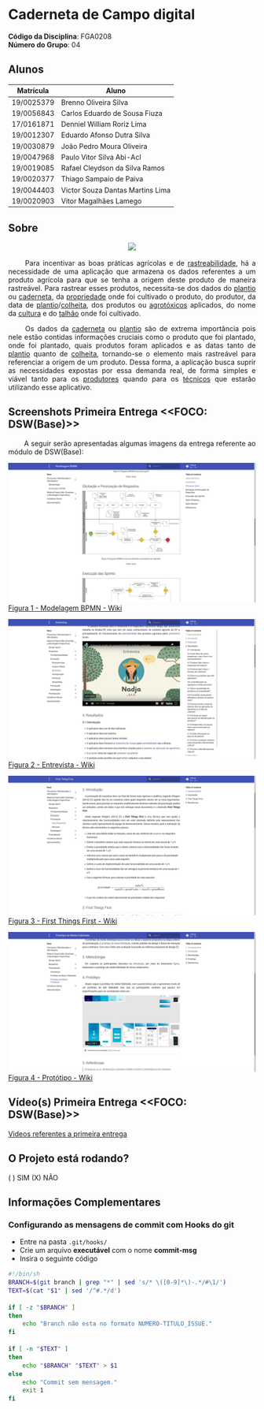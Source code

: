 <!-- **!! Atenção: Renomeie o seu repositório para (Ano.Semestre)_(Grupo)_(NomeDoProjeto)*. !!**

**!! *Não coloque os nomes dos alunos no título do repositório*. !!**

**!! *Exemplo de título correto: 2021.2_G1_ProjetoPandora*. !!**

 (Apague essa seção)-->

# Caderneta de Campo digital

**Código da Disciplina**: FGA0208<br>
**Número do Grupo**: 04<br>

## Alunos

| Matrícula  | Aluno                            |
| ---------- | -------------------------------- |
| 19/0025379 | Brenno Oliveira Silva            |
| 19/0056843 | Carlos Eduardo de Sousa Fiuza    |
| 17/0161871 | Denniel William Roriz Lima       |
| 19/0012307 | Eduardo Afonso Dutra Silva       |
| 19/0030879 | João Pedro Moura Oliveira        |
| 19/0047968 | Paulo Vitor Silva Abi-Acl        |
| 19/0019085 | Rafael Cleydson da Silva Ramos   |
| 19/0020377 | Thiago Sampaio de Paiva          |
| 19/0044403 | Victor Souza Dantas Martins Lima |
| 19/0020903 | Vitor Magalhães Lamego           |

## Sobre

<div align="center">
    <img src="https://github.com/UnBArqDsw2021-2/2021.2_G4_CadernetaDeCampoDigital_docs/tree/master/docs/assets/logo.png"></img>
</div>

<p align="justify">&emsp;&emsp; Para incentivar as boas práticas agrícolas e de <a href=https://unbarqdsw2021-2.github.io/2021.2_G4_CadernetaDeCampoDigital_docs/requisitos/modelagem/lexicos/#rastreabilidade>rastreabilidade</a>, há a necessidade de uma aplicação que armazena os dados referentes a um produto agrícola para que se tenha a origem deste produto de maneira rastreável. Para rastrear esses produtos, necessita-se dos dados do <a href=https://unbarqdsw2021-2.github.io/2021.2_G4_CadernetaDeCampoDigital_docs/requisitos/modelagem/lexicos/#plantio>plantio</a> ou <a href=https://unbarqdsw2021-2.github.io/2021.2_G4_CadernetaDeCampoDigital_docs/requisitos/modelagem/lexicos/#cardeneta_de_campo>caderneta</a>, da <a href=https://unbarqdsw2021-2.github.io/2021.2_G4_CadernetaDeCampoDigital_docs/requisitos/modelagem/lexicos/#propriedade>propriedade</a> onde foi cultivado o produto, do produtor, da data de <a href=https://unbarqdsw2021-2.github.io/2021.2_G4_CadernetaDeCampoDigital_docs/requisitos/modelagem/lexicos/#plantio>plantio</a>/<a href=https://unbarqdsw2021-2.github.io/2021.2_G4_CadernetaDeCampoDigital_docs/requisitos/modelagem/lexicos/#colher_plantio>colheita</a>, dos produtos ou <a href=https://unbarqdsw2021-2.github.io/2021.2_G4_CadernetaDeCampoDigital_docs/requisitos/modelagem/lexicos/#agrotoxico>agrotóxicos</a> aplicados, do nome da <a href=https://unbarqdsw2021-2.github.io/2021.2_G4_CadernetaDeCampoDigital_docs/requisitos/modelagem/lexicos/#cultura>cultura</a> e do <a href=https://unbarqdsw2021-2.github.io/2021.2_G4_CadernetaDeCampoDigital_docs/requisitos/modelagem/lexicos/#talhao>talhão</a> onde foi cultivado.</p>
<p align="justify">&emsp;&emsp; Os dados da <a href=https://unbarqdsw2021-2.github.io/2021.2_G4_CadernetaDeCampoDigital_docs/requisitos/modelagem/lexicos/#cardeneta_de_campo>caderneta</a> ou <a href=https://unbarqdsw2021-2.github.io/2021.2_G4_CadernetaDeCampoDigital_docs/requisitos/modelagem/lexicos/#plantio>plantio</a> são de extrema importância pois nele estão contidas informações cruciais como o produto que foi plantado, onde foi plantado, quais produtos foram aplicados e as datas tanto de <a href=https://unbarqdsw2021-2.github.io/2021.2_G4_CadernetaDeCampoDigital_docs/requisitos/modelagem/lexicos/#plantio>plantio</a> quanto de <a href=https://unbarqdsw2021-2.github.io/2021.2_G4_CadernetaDeCampoDigital_docs/requisitos/modelagem/lexicos/#colher_plantio>colheita</a>, tornando-se o elemento mais rastreável para referenciar a origem de um produto. Dessa forma, a aplicação busca suprir as necessidades expostas por essa demanda real, de forma simples e viável tanto para os <a href=https://unbarqdsw2021-2.github.io/2021.2_G4_CadernetaDeCampoDigital_docs/requisitos/modelagem/lexicos/#produtor>produtores</a> quando para os <a href=https://unbarqdsw2021-2.github.io/2021.2_G4_CadernetaDeCampoDigital_docs/requisitos/modelagem/lexicos/#tecnico>técnicos</a> que estarão utilizando esse aplicativo.</p>

## Screenshots Primeira Entrega <<FOCO: DSW(Base)>>

<p align="justify">&emsp;&emsp; A seguir serão apresentadas algumas imagens da entrega referente ao módulo de DSW(Base):</p>

![BMPN](docs/assets/entrega1/BPMN-wiki.png)
[Figura 1 - Modelagem BPMN - Wiki](https://unbarqdsw2021-2.github.io/2021.2_G4_CadernetaDeCampoDigital_docs/base/modelagem_bpmn/)


![Entrevista](docs/assets/entrega1/Entrevista-wiki.png)
[Figura 2 - Entrevista - Wiki](https://unbarqdsw2021-2.github.io/2021.2_G4_CadernetaDeCampoDigital_docs/requisitos/elicitacao/entrevista/)


![First Things First](docs/assets/entrega1/FTF-wiki.png)
[Figura 3 - First Things First - Wiki](https://unbarqdsw2021-2.github.io/2021.2_G4_CadernetaDeCampoDigital_docs/requisitos/priorizacao/first_things_first/)


![Prototipo](docs/assets/entrega1/Prototipo-wiki.png)
[Figura 4 - Protótipo - Wiki](https://unbarqdsw2021-2.github.io/2021.2_G4_CadernetaDeCampoDigital_docs/base/prototipacao/media_fidelidade/)


## Vídeo(s) Primeira Entrega <<FOCO: DSW(Base)>>

[Videos referentes a primeira entrega](https://unbarqdsw2021-2.github.io/2021.2_G4_CadernetaDeCampoDigital_docs/apresentacoes/pc1/)

<!--
## Screenshots Segunda Entrega <<FOCO: DSW(Modelagem)>>
Adicione 2 ou mais screenshots do projeto em termos de artefatos da Segunda Entrega.

## Vídeo(s) Segunda Entrega <<FOCO: DSW(Modelagem)>>
Adicione o(s)s vídeo(s) da Segunda Entrega.

## Screenshots Terceira Entrega <<FOCO: DSW(Padrões de Projeto)>>
Adicione 2 ou mais screenshots do projeto em termos de artefatos da Terceira Entrega.

## Vídeo(s) Terceira Entrega <<FOCO: DSW(Padrões de Projeto)>>
Adicione o(s)s vídeo(s) da Terceira Entrega.

## Screenshots Quarta Entrega (FINAL) <<FOCOS: Arquitetura & Reutilização de Software & PROJETO FINAL>>
Adicione 2 ou mais screenshots do projeto em termos de interface e/ou funcionamento.

## Vídeo(s) Quarta Entrega (FINAL) <<FOCOS: Arquitetura & Reutilização de Software & PROJETO FINAL>>
Adicione o(s)s vídeo(s) da Entrega Final.

## Descritivo dos Principais Aspectos Técnicos
**Principal(is) Metodologia(s) Adotada(s)**: xxxxxx<br>
**Principais Linguagens Utilizadas e/ou Pretendidas**: xxxxxx<br>
**Principais Tecnologias Utilizadas e/ou Pretendidas**: xxxxxx<br>
**Principal(is) Estilo(s) Arquitetural(is) Adotado(s)**: xxxxxx<br>
-->

## O Projeto está rodando?

( ) SIM
(X) NÃO

<!-- Se SIM, insira um manual (ou um script) para auxiliar ainda mais os interessados em consultar o projeto. -->

## Informações Complementares

### Configurando as mensagens de commit com Hooks do git

- Entre na pasta `.git/hooks/`
- Crie um arquivo **executável** com o nome **commit-msg**
- Insira o seguinte código

```bash
#!/bin/sh
BRANCH=$(git branch | grep "*" | sed 's/* \([0-9]*\)-.*/#\1/')
TEXT=$(cat "$1" | sed '/^#.*/d')

if [ -z "$BRANCH" ]
then
    echo "Branch não esta no formato NUMERO-TITULO_ISSUE."
fi

if [ -n "$TEXT" ]
then
    echo "$BRANCH" "$TEXT" > $1
else
    echo "Commit sem mensagem."
    exit 1
fi
```
